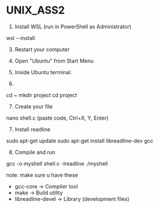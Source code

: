 # UNIX_ASS2

1. Install WSL (run in PowerShell as Administrator)
   
wsl --install

3. Restart your computer

4. Open "Ubuntu" from Start Menu

5. Inside Ubuntu terminal:
6.    
cd ~
mkdir project
cd project

7. Create your file
   
nano shell.c
(paste code, Ctrl+X, Y, Enter)

7. Install readline
   
sudo apt-get update
sudo apt-get install libreadline-dev gcc

8. Compile and run
   
gcc -o myshell shell.c -lreadline
./myshell

note: make sure u have these  
   - gcc-core -> Compiler tool
   - make -> Build utility
   - libreadline-devel -> Library (development files)
